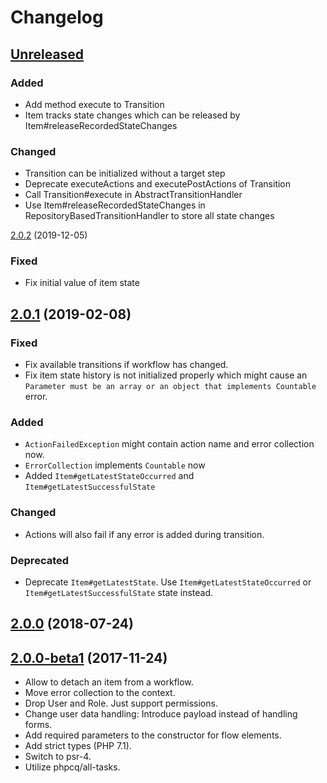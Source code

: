 
Changelog
=========

[Unreleased]
------------

### Added

 - Add method execute to Transition
 - Item tracks state changes which can be released by Item#releaseRecordedStateChanges

### Changed

 - Transition can be initialized without a target step
 - Deprecate executeActions and executePostActions of Transition
 - Call Transition#execute in AbstractTransitionHandler
 - Use Item#releaseRecordedStateChanges in RepositoryBasedTransitionHandler to store all state changes

[2.0.2] (2019-12-05) 

### Fixed

 - Fix initial value of item state

[2.0.1] (2019-02-08)
--------------------

### Fixed

 - Fix available transitions if workflow has changed.
 - Fix item state history is not initialized properly which might cause an 
   `Parameter must be an array or an object that implements Countable` error.
 
### Added

 - `ActionFailedException` might contain action name and error collection now.
 - `ErrorCollection` implements `Countable` now
 - Added `Item#getLatestStateOccurred` and `Item#getLatestSuccessfulState`
 
### Changed

 - Actions will also fail if any error is added during transition.
 
### Deprecated

 - Deprecate `Item#getLatestState`. Use `Item#getLatestStateOccurred` or `Item#getLatestSuccessfulState` state instead.


[2.0.0] (2018-07-24)
------------------


[2.0.0-beta1] (2017-11-24)
------------------------

 - Allow to detach an item from a workflow.
 - Move error collection to the context.
 - Drop User and Role. Just support permissions.
 - Change user data handling: Introduce payload instead of handling forms.
 - Add required parameters to the constructor for flow elements.
 - Add strict types (PHP 7.1).
 - Switch to psr-4.
 - Utilize phpcq/all-tasks.


[Unreleased]:  https://github.com/netzmacht/workfow/compare/2.0.1...hotfix/2.0.2
[2.0.2]:       https://github.com/netzmacht/workfow/compare/2.0.1...2.0.2
[2.0.1]:       https://github.com/netzmacht/workfow/compare/2.0.0...2.0.1
[2.0.0]:       https://github.com/netzmacht/workfow/compare/2.0.0-beta1...2.0.0
[2.0.0-beta1]: https://github.com/netzmacht/workfow/compare/1.0.0-beta2...2.0.0-beta1
